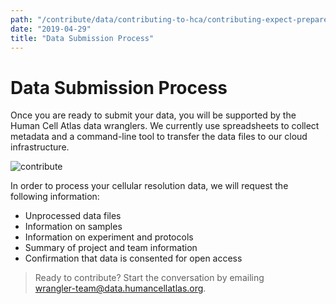 ```yaml
---
path: "/contribute/data/contributing-to-hca/contributing-expect-prepare"
date: "2019-04-29"
title: "Data Submission Process"
---
```


# Data Submission Process

Once you are ready to submit your data, you will be supported by the Human Cell Atlas data wranglers. We currently use spreadsheets to collect metadata and a command-line tool to transfer the data files to our cloud infrastructure. 

![contribute](../../_images/contribute.png)

In order to process your cellular resolution data, we will request the following information:

- Unprocessed data files
- Information on samples
- Information on experiment and protocols
- Summary of project and team information
- Confirmation that data is consented for open access

> Ready to contribute? Start the conversation by emailing\
> [wrangler-team@data.humancellatlas.org](mailto:wrangler-team@data.humancellatlas.org).


